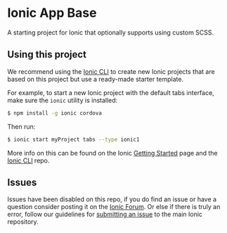 Ionic App Base
=====================

A starting project for Ionic that optionally supports using custom SCSS.

## Using this project

We recommend using the [Ionic CLI](https://github.com/ionic-team/ionic-cli) to create new Ionic projects that are based on this project but use a ready-made starter template.

For example, to start a new Ionic project with the default tabs interface, make sure the `ionic` utility is installed:

```bash
$ npm install -g ionic cordova
```

Then run: 

```bash
$ ionic start myProject tabs --type ionic1
```

More info on this can be found on the Ionic [Getting Started](https://ionicframework.com/getting-started) page and the [Ionic CLI](https://github.com/ionic-team/ionic-cli) repo.

## Issues
Issues have been disabled on this repo, if you do find an issue or have a question consider posting it on the [Ionic Forum](https://forum.ionicframework.com/).  Or else if there is truly an error, follow our guidelines for [submitting an issue](https://ionicframework.com/submit-issue/) to the main Ionic repository.
